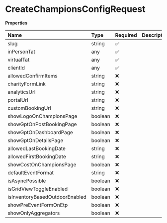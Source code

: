 # CreateChampionsConfigRequest

**Properties**

| Name                           | Type    | Required | Description |
| :----------------------------- | :------ | :------- | :---------- |
| slug                           | string  | ✅       |             |
| inPersonTat                    | any     | ✅       |             |
| virtualTat                     | any     | ✅       |             |
| clientId                       | any     | ✅       |             |
| allowedConfirmItems            | string  | ❌       |             |
| charityFormLink                | string  | ❌       |             |
| analyticsUrl                   | string  | ❌       |             |
| portalUrl                      | string  | ❌       |             |
| customBookingUrl               | string  | ❌       |             |
| showLogoOnChampionsPage        | boolean | ❌       |             |
| showGptOnPostBookingPage       | boolean | ❌       |             |
| showGptOnDashboardPage         | boolean | ❌       |             |
| showGptOnDetailsPage           | boolean | ❌       |             |
| allowedLastBookingDate         | string  | ❌       |             |
| allowedFirstBookingDate        | string  | ❌       |             |
| showCostOnChampionsPage        | boolean | ❌       |             |
| defaultEventFormat             | string  | ❌       |             |
| isAsyncPossible                | boolean | ❌       |             |
| isGridViewToggleEnabled        | boolean | ❌       |             |
| isInventoryBasedOutdoorEnabled | boolean | ❌       |             |
| showPreEventFormOnEtp          | boolean | ❌       |             |
| showOnlyAggregators            | boolean | ❌       |             |

<!-- This file was generated by liblab | https://liblab.com/ -->
